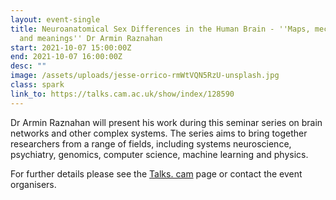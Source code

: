 ```yaml
---
layout: event-single
title: Neuroanatomical Sex Differences in the Human Brain - ''Maps, mechanisms
  and meanings'' Dr Armin Raznahan
start: 2021-10-07 15:00:00Z
end: 2021-10-07 16:00:00Z
desc: ""
image: /assets/uploads/jesse-orrico-rmWtVQN5RzU-unsplash.jpg
class: spark
link_to: https://talks.cam.ac.uk/show/index/128590
---
```

Dr Armin Raznahan will present his work during this seminar series on brain networks and other complex systems. The series aims to bring together researchers from a range of fields, including systems neuroscience, psychiatry, genomics, computer science, machine learning and physics.

For further details please see the [Talks. cam](https://talks.cam.ac.uk/talk/index/195388) page or contact the event organisers.